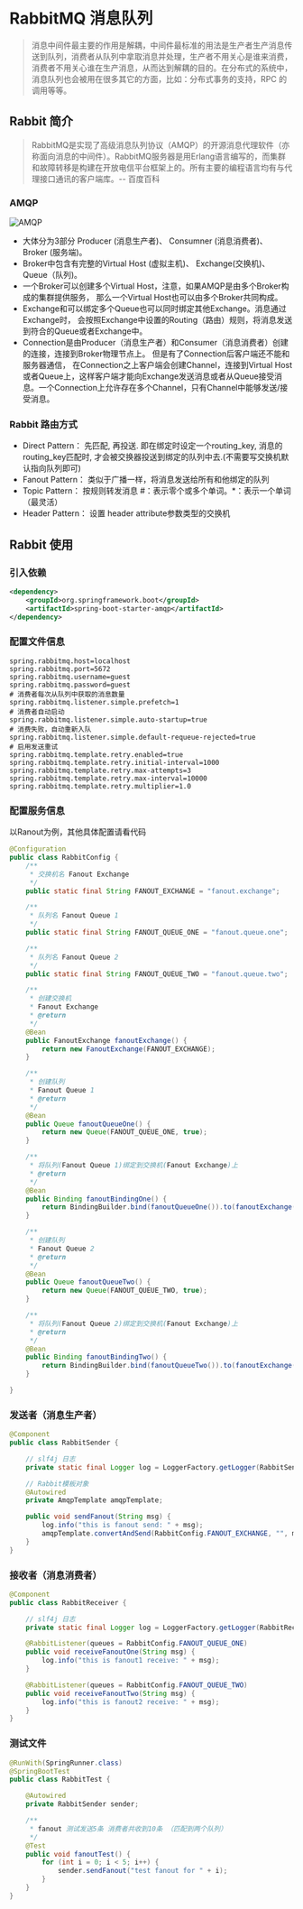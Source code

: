 # RabbitMQ 消息队列
> 消息中间件最主要的作用是解耦，中间件最标准的用法是生产者生产消息传送到队列，消费者从队列中拿取消息并处理，生产者不用关心是谁来消费，消费者不用关心谁在生产消息，从而达到解耦的目的。在分布式的系统中，消息队列也会被用在很多其它的方面，比如：分布式事务的支持，RPC 的调用等等。

## Rabbit 简介
> RabbitMQ是实现了高级消息队列协议（AMQP）的开源消息代理软件（亦称面向消息的中间件）。RabbitMQ服务器是用Erlang语言编写的，而集群和故障转移是构建在开放电信平台框架上的。所有主要的编程语言均有与代理接口通讯的客户端库。-- 百度百科

### AMQP
![AMQP](https://github.com/BigBlackKnife/spring-boot-examples/tree/master/spring-boot-rabbitmq/src/main/resources/img/AMQP.png)
- 大体分为3部分 Producer (消息生产者)、 Consumner (消息消费者)、 Broker (服务端)。
- Broker中包含有完整的Virtual Host (虚拟主机)、 Exchange(交换机)、 Queue（队列)。
- 一个Broker可以创建多个Virtual Host，注意，如果AMQP是由多个Broker构成的集群提供服务， 那么一个Virtual Host也可以由多个Broker共同构成。
- Exchange和可以绑定多个Queue也可以同时绑定其他Exchange。消息通过Exchange时， 会按照Exchange中设置的Routing（路由）规则，将消息发送到符合的Queue或者Exchange中。
- Connection是由Producer（消息生产者）和Consumer（消息消费者）创建的连接，连接到Broker物理节点上。 但是有了Connection后客户端还不能和服务器通信，
在Connection之上客户端会创建Channel，连接到Virtual Host或者Queue上，这样客户端才能向Exchange发送消息或者从Queue接受消息。一个Connection上允许存在多个Channel，只有Channel中能够发送/接受消息。

### Rabbit 路由方式
- Direct Pattern： 先匹配, 再投送. 即在绑定时设定一个routing_key, 消息的routing_key匹配时, 才会被交换器投送到绑定的队列中去.(不需要写交换机默认指向队列即可)
- Fanout Pattern： 类似于广播一样，将消息发送给所有和他绑定的队列
- Topic Pattern： 按规则转发消息 #：表示零个或多个单词。*：表示一个单词（最灵活）
- Header Pattern： 设置 header attribute参数类型的交换机

## Rabbit 使用
### 引入依赖
```xml
<dependency>
    <groupId>org.springframework.boot</groupId>
    <artifactId>spring-boot-starter-amqp</artifactId>
</dependency>
```

### 配置文件信息
```properties
spring.rabbitmq.host=localhost
spring.rabbitmq.port=5672
spring.rabbitmq.username=guest
spring.rabbitmq.password=guest
# 消费者每次从队列中获取的消息数量
spring.rabbitmq.listener.simple.prefetch=1
# 消费者自动启动
spring.rabbitmq.listener.simple.auto-startup=true
# 消费失败，自动重新入队
spring.rabbitmq.listener.simple.default-requeue-rejected=true
# 启用发送重试
spring.rabbitmq.template.retry.enabled=true
spring.rabbitmq.template.retry.initial-interval=1000
spring.rabbitmq.template.retry.max-attempts=3
spring.rabbitmq.template.retry.max-interval=10000
spring.rabbitmq.template.retry.multiplier=1.0
```

### 配置服务信息
以Ranout为例，其他具体配置请看代码
```java
@Configuration
public class RabbitConfig {
    /**
     * 交换机名 Fanout Exchange
     */
    public static final String FANOUT_EXCHANGE = "fanout.exchange";

    /**
     * 队列名 Fanout Queue 1
     */
    public static final String FANOUT_QUEUE_ONE = "fanout.queue.one";

    /**
     * 队列名 Fanout Queue 2
     */
    public static final String FANOUT_QUEUE_TWO = "fanout.queue.two";

    /**
     * 创建交换机
     * Fanout Exchange
     * @return
     */
    @Bean
    public FanoutExchange fanoutExchange() {
        return new FanoutExchange(FANOUT_EXCHANGE);
    }

    /**
     * 创建队列
     * Fanout Queue 1
     * @return
     */
    @Bean
    public Queue fanoutQueueOne() {
        return new Queue(FANOUT_QUEUE_ONE, true);
    }

    /**
     * 将队列(Fanout Queue 1)绑定到交换机(Fanout Exchange)上
     * @return
     */
    @Bean
    public Binding fanoutBindingOne() {
        return BindingBuilder.bind(fanoutQueueOne()).to(fanoutExchange());
    }

    /**
     * 创建队列
     * Fanout Queue 2
     * @return
     */
    @Bean
    public Queue fanoutQueueTwo() {
        return new Queue(FANOUT_QUEUE_TWO, true);
    }

    /**
     * 将队列(Fanout Queue 2)绑定到交换机(Fanout Exchange)上
     * @return
     */
    @Bean
    public Binding fanoutBindingTwo() {
        return BindingBuilder.bind(fanoutQueueTwo()).to(fanoutExchange());
    }

}
```

### 发送者（消息生产者）
```java
@Component
public class RabbitSender {

    // slf4j 日志
    private static final Logger log = LoggerFactory.getLogger(RabbitSender.class);

    // Rabbit模板对象
    @Autowired
    private AmqpTemplate amqpTemplate;

    public void sendFanout(String msg) {
        log.info("this is fanout send: " + msg);
        amqpTemplate.convertAndSend(RabbitConfig.FANOUT_EXCHANGE, "", msg);
    }
}
```

### 接收者（消息消费者）
```java
@Component
public class RabbitReceiver {

    // slf4j 日志
    private static final Logger log = LoggerFactory.getLogger(RabbitReceiver.class);

    @RabbitListener(queues = RabbitConfig.FANOUT_QUEUE_ONE)
    public void receiveFanoutOne(String msg) {
        log.info("this is fanout1 receive: " + msg);
    }

    @RabbitListener(queues = RabbitConfig.FANOUT_QUEUE_TWO)
    public void receiveFanoutTwo(String msg) {
        log.info("this is fanout2 receive: " + msg);
    }
}
```

### 测试文件
```java
@RunWith(SpringRunner.class)
@SpringBootTest
public class RabbitTest {

    @Autowired
    private RabbitSender sender;

    /**
     * fanout 测试发送5条 消费者共收到10条 （匹配到两个队列）
     */
    @Test
    public void fanoutTest() {
        for (int i = 0; i < 5; i++) {
            sender.sendFanout("test fanout for " + i);
        }
    }
}
```